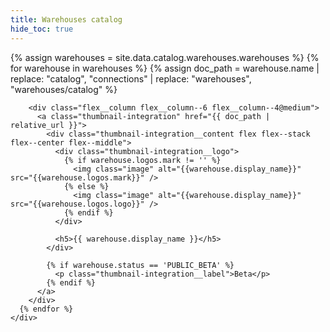 ```yaml
---
title: Warehouses catalog
hide_toc: true
---
```


<div class="destinations-catalog">
  <div class="destinations-catalog__section" id="{{ category.name | slugify }}">
    <div class="flex flex--wrap waffle waffle--large">
      {% assign warehouses = site.data.catalog.warehouses.warehouses %}
      {% for warehouse in warehouses %}
        {% assign doc_path = warehouse.name | replace: "catalog", "connections" | replace: "warehouses", "warehouses/catalog" %}

        <div class="flex__column flex__column--6 flex__column--4@medium">
          <a class="thumbnail-integration" href="{{ doc_path | relative_url }}">
            <div class="thumbnail-integration__content flex flex--stack flex--center flex--middle">
              <div class="thumbnail-integration__logo">
                {% if warehouse.logos.mark != '' %}
                  <img class="image" alt="{{warehouse.display_name}}" src="{{warehouse.logos.mark}}" />
                {% else %}
                  <img class="image" alt="{{warehouse.display_name}}" src="{{warehouse.logos.logo}}" />
                {% endif %}
              </div>

              <h5>{{ warehouse.display_name }}</h5>
            </div>

            {% if warehouse.status == 'PUBLIC_BETA' %}
              <p class="thumbnail-integration__label">Beta</p>
            {% endif %}
          </a>
        </div>
      {% endfor %}
    </div>
  </div>
</div>
